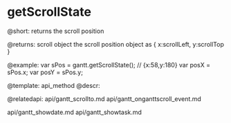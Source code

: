 getScrollState
=============
@short: returns the scroll position
	

@returns:
scroll	object	the scroll position object as { x:scrollLeft, y:scrollTop } 





@example:
var sPos = gantt.getScrollState(); // {x:58,y:180}
var posX = sPos.x;
var posY = sPos.y;

@template:	api_method
@descr:

@relatedapi:
api/gantt_scrollto.md
api/gantt_onganttscroll_event.md

api/gantt_showdate.md
api/gantt_showtask.md

